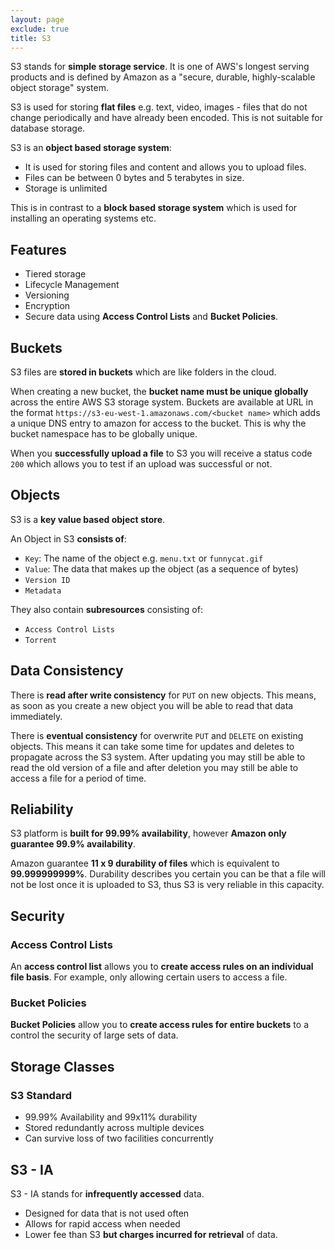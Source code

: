 ```yaml
---
layout: page
exclude: true
title: S3
---
```


S3 stands for **simple storage service**. It is one of AWS's longest serving products and is defined by Amazon as a "secure, durable, highly-scalable object storage" system.

S3 is used for storing **flat files** e.g. text, video, images - files that do not change periodically and have already been encoded. This is not suitable for database storage.

S3 is an **object based storage system**:

- It is used for storing files and content and allows you to upload files.
- Files can be between 0 bytes and 5 terabytes in size.
- Storage is unlimited

This is in contrast to a **block based storage system** which is used for installing an operating systems etc.

## Features

- Tiered storage
- Lifecycle Management
- Versioning
- Encryption
- Secure data using **Access Control Lists** and **Bucket Policies**.

## Buckets

S3 files are **stored in buckets** which are like folders in the cloud. 

When creating a new bucket, the **bucket name must be unique globally** across the entire AWS S3 storage system. Buckets are available at URL in the format `https://s3-eu-west-1.amazonaws.com/<bucket name>` which adds a unique DNS entry to amazon for access to the bucket. This is why the bucket namespace has to be globally unique.

When you **successfully upload a file** to S3 you will receive a status code `200` which allows you to test if an upload was successful or not.

## Objects

S3 is a **key value based object store**.

An Object in S3 **consists of**:

- `Key`: The name of the object e.g. `menu.txt` or `funnycat.gif`
- `Value`: The data that makes up the object (as a sequence of bytes)
- `Version ID`
- `Metadata`

They also contain **subresources** consisting of:

- `Access Control Lists`
- `Torrent`

## Data Consistency

There is **read after write consistency** for `PUT` on new objects. This means, as soon as you create a new object you will be able to read that data immediately.

There is **eventual consistency** for overwrite `PUT` and `DELETE` on existing objects. This means it can take some time for updates and deletes to propagate across the S3 system. After updating you may still be able to read the old version of a file and after deletion you may still be able to access a file for a period of time.

## Reliability

S3 platform is **built for 99.99% availability**, however **Amazon only guarantee 99.9% availability**.

Amazon guarantee **11 x 9 durability of files** which is equivalent to **99.999999999%**. Durability describes you certain you can be that a file will not be lost once it is uploaded to S3, thus S3 is very reliable in this capacity.

## Security

### Access Control Lists

An **access control list** allows you to **create access rules on an individual file basis**. For example, only allowing certain users to access a file.

### Bucket Policies

**Bucket Policies** allow you to **create access rules for entire buckets** to a control the security of large sets of data.

## Storage Classes

### S3 Standard

- 99.99% Availability and 99x11% durability
- Stored redundantly across multiple devices
- Can survive loss of two facilities concurrently

## S3 - IA

S3 - IA stands for **infrequently accessed** data.

- Designed for data that is not used often
- Allows for rapid access when needed
- Lower fee than S3 **but charges incurred for retrieval** of data.









<!--stackedit_data:
eyJoaXN0b3J5IjpbNzAwNzU3MjA0LDIwODkzODMyMCwtOTQwND
g2MjE2LDE2ODAwMTQ5OTYsLTIxMjI2NDU0MDQsLTE5MTE5ODMw
N119
-->